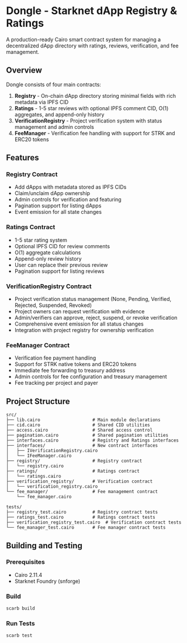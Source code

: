 # Dongle - Starknet dApp Registry & Ratings

A production-ready Cairo smart contract system for managing a decentralized dApp directory with ratings, reviews, verification, and fee management.

## Overview

Dongle consists of four main contracts:

1. **Registry** - On-chain dApp directory storing minimal fields with rich metadata via IPFS CID
2. **Ratings** - 1-5 star reviews with optional IPFS comment CID, O(1) aggregates, and append-only history
3. **VerificationRegistry** - Project verification system with status management and admin controls
4. **FeeManager** - Verification fee handling with support for STRK and ERC20 tokens

## Features

### Registry Contract
- Add dApps with metadata stored as IPFS CIDs
- Claim/unclaim dApp ownership
- Admin controls for verification and featuring
- Pagination support for listing dApps
- Event emission for all state changes

### Ratings Contract
- 1-5 star rating system
- Optional IPFS CID for review comments
- O(1) aggregate calculations
- Append-only review history
- User can replace their previous review
- Pagination support for listing reviews

### VerificationRegistry Contract
- Project verification status management (None, Pending, Verified, Rejected, Suspended, Revoked)
- Project owners can request verification with evidence
- Admin/verifiers can approve, reject, suspend, or revoke verification
- Comprehensive event emission for all status changes
- Integration with project registry for ownership verification

### FeeManager Contract
- Verification fee payment handling
- Support for STRK native tokens and ERC20 tokens
- Immediate fee forwarding to treasury address
- Admin controls for fee configuration and treasury management
- Fee tracking per project and payer

## Project Structure

```
src/
├── lib.cairo                    # Main module declarations
├── cid.cairo                    # Shared CID utilities
├── access.cairo                 # Shared access control
├── pagination.cairo             # Shared pagination utilities
├── interfaces.cairo             # Registry and Ratings interfaces
├── interfaces/                  # New contract interfaces
│   ├── IVerificationRegistry.cairo
│   └── IFeeManager.cairo
├── registry/                    # Registry contract
│   └── registry.cairo
├── ratings/                     # Ratings contract
│   └── ratings.cairo
├── verification_registry/       # Verification contract
│   └── verification_registry.cairo
└── fee_manager/                 # Fee management contract
    └── fee_manager.cairo

tests/
├── registry_test.cairo          # Registry contract tests
├── ratings_test.cairo           # Ratings contract tests
├── verification_registry_test.cairo  # Verification contract tests
└── fee_manager_test.cairo       # Fee manager contract tests
```

## Building and Testing

### Prerequisites
- Cairo 2.11.4
- Starknet Foundry (snforge)

### Build
```bash
scarb build
```

### Run Tests
```bash
scarb test
```

